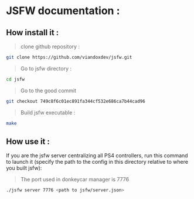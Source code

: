 # JSFW documentation :

## How install it : 

> clone github repository :
```bash
git clone https://github.com/viandoxdev/jsfw.git
```
> Go to jsfw directory :
```bash
cd jsfw
```
> Go to the good commit 
```bash
git checkout 749c8f6c01ec891fa344cf532e686ca7b44cad96
```
> Build jsfw executable :
```bash
make
```
## How use it :

If you are the jsfw server centralizing all PS4 controllers, run this command to launch it (specify the path to the config in this directory relative to where you built jsfw):
> The port used in donkeycar manager is 7776
```bash
./jsfw server 7776 <path to jsfw/server.json>
```

